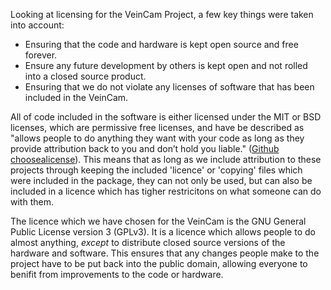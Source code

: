 Looking at licensing for the VeinCam Project, a few key things were taken into account:
* Ensuring that the code and hardware is kept open source and free forever. 
* Ensure any future development by others is kept open and not rolled into a closed source product. 
* Ensuring that we do not violate any licenses of software that has been included in the VeinCam. 

 All of code included in the software is either licensed under the MIT or BSD licenses, which are permissive free licenses, and have be described as "allows people to do anything they want with your code as long as they provide attribution back to you and don’t hold you liable." ([Github choosealicense](https://choosealicense.com/)). 
 This means that as long as we include attribution to these projects through keeping the included 'licence' or 'copying' files which were included in the package, they can not only be used, but can also be included in a licence which has tigher restricitons on what someone can do with them.  

 The licence which we have chosen for the VeinCam is the GNU General Public License version 3 (GPLv3). It is a licence which allows people to do almost anything, _except_ to distribute closed source versions of the hardware and software. This ensures that any changes people make to the project have to be put back into the public domain, allowing everyone to benifit from improvements to the code or hardware.